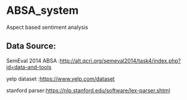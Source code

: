 # ABSA_system
Aspect based sentiment analysis



Data Source:
----------------------
SemEval 2014 ABSA :http://alt.qcri.org/semeval2014/task4/index.php?id=data-and-tools

yelp dataset :https://www.yelp.com/dataset

stanford parser:https://nlp.stanford.edu/software/lex-parser.shtml


